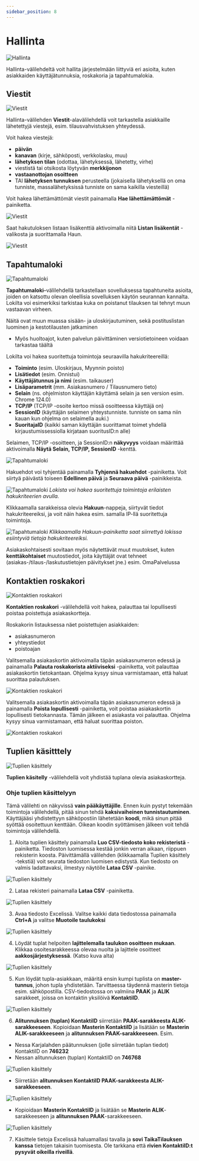 ```yaml
---
sidebar_position: 8
---
```


# Hallinta

![Hallinta](/img/ohjeet/hallinta.png)

Hallinta-välilehdeltä voit hallita järjestelmään liittyviä eri asioita, kuten asiakkaiden käyttäjätunnuksia, roskakoria ja tapahtumalokia.

## Viestit
![Viestit](/img/ohjeet/viestit.png)

Hallinta-välilehden **Viestit**-alavälilehdellä voit tarkastella asiakkaille lähetettyjä viestejä, esim. tilausvahvistuksen yhteydessä.

Voit hakea viestejä:

- **päivän**
- **kanavan** (kirje, sähköposti, verkkolasku, muu)
- **lähetyksen tilan** (odottaa, lähetyksessä, lähetetty, virhe)
- viestistä tai otsikosta löytyvän **merkkijonon**
- **vastaanottojan osoitteen**
- TAI **lähetyksen tunnuksen** perusteella (jokaisella lähetyksellä on oma tunniste, massalähetyksissä tunniste on sama kaikilla viesteillä)

Voit hakea lähettämättömät viestit painamalla **Hae lähettämättömät** -painiketta.

![Viestit](/img/ohjeet/viestit2.png)

Saat hakutuloksen listaan lisäkenttiä aktivoimalla niitä **Listan lisäkentät** -valikosta ja suorittamalla Haun.

![Viestit](/img/ohjeet/viestit3.png)

## Tapahtumaloki

![Tapahtumaloki](/img/ohjeet/tapahtumaloki.png)

**Tapahtumaloki**–välilehdellä tarkastellaan sovelluksessa tapahtuneita asioita, joiden on katsottu olevan oleellisia sovelluksen käytön seurannan kannalta. Lokilta voi esimerkiksi tarkistaa kuka on poistanut tilauksen tai tehnyt muun vastaavan virheen.

Näitä ovat muun muassa sisään- ja uloskirjautuminen, sekä postituslistan luominen ja kestotilausten jatkaminen
- Myös huoltoajot, kuten palvelun päivittäminen versiotietoineen voidaan tarkastaa täältä

Lokilta voi hakea suoritettuja toimintoja seuraavilla hakukriteereillä:
- **Toiminto** (esim. Uloskirjaus, Myynnin poisto)
- **Lisätiedot** (esim. Onnistui)
- **Käyttäjätunnus ja nimi** (esim. taikauser)
- **Lisäparametrit** (mm. Asiakasnumero / Tilausnumero tieto)
- **Selain** (ns. ohjelmiston käyttäjän käyttämä selain ja sen version esim. Chrome 124.0)
- **TCP/IP** (TCP/IP -osoite kertoo missä osoitteessa käyttäjä on)
- **SessionID** (käyttäjän selaimen yhteystunniste. tunniste on sama niin kauan kun ohjelma on selaimella auki.)
- **SuoritajaID** (kaikki saman käyttäjän suorittamat toimet yhdellä kirjaustumissessiolla kirjataan suoritusID:n alle)

Selaimen, TCP/IP -osoitteen, ja SessionID:n **näkyvyys** voidaan määrittää aktivoimalla **Näytä Selain, TCP/IP, SessionID** -kenttä.

![Tapahtumaloki](/img/ohjeet/loki2.png)

Hakuehdot voi tyhjentää painamalla **Tyhjennä hakuehdot** -painiketta. Voit siirtyä päivästä toiseen **Edellinen päivä** ja **Seuraava päivä** -painikkeista.

![Tapahtumaloki](/img/ohjeet/loki-haku.png)
*Lokista voi hakea suoritettuja toimintoja erilaisten hakukriteerien avulla.*

Klikkaamalla sarakkeissa olevia **Hakuun**-nappeja, siirtyvät tiedot hakukriteereiksi, ja voit näin hakea esim. samalla IP-llä suoritettuja toimintoja.

![Tapahtumaloki](/img/ohjeet/loki-hakuun.png)
*Klikkaamalla Hakuun-painiketta saat siirrettyä lokissa esiintyviä tietoja hakukriteereiksi.*

Asiakaskohtaisesti sovitaan myös näytettävät muut muutokset, kuten **kenttäkohtaiset** muutostiedot, joita käyttäjät ovat tehneet (asiakas-/tilaus-/laskutustietojen päivitykset jne.) esim. OmaPalvelussa

## Kontaktien roskakori

![Kontaktien roskakori](/img/ohjeet/roskakori.png)

**Kontaktien roskakori** -välilehdellä voit hakea, palauttaa tai lopullisesti poistaa poistettuja asiakaskortteja.

Roskakorin listauksessa näet poistettujen asiakkaiden:

- asiakasnumeron
- yhteystiedot
- poistoajan

Valitsemalla asiakaskortin aktivoimalla täpän asiakasnumeron edessä ja painamalla **Palauta roskakorista aktiiviseksi** -painiketta, voit palauttaa asiakaskortin tietokantaan. Ohjelma kysyy sinua varmistamaan, että haluat suorittaa palautuksen.

![Kontaktien roskakori](/img/ohjeet/roskakori2.png)

Valitsemalla asiakaskortin aktivoimalla täpän asiakasnumeron edessä ja painamalla **Poista lopullisesti** -painiketta, voit poistaa asiakaskortin lopullisesti tietokannasta. Tämän jälkeen ei asiakasta voi palauttaa. Ohjelma kysyy sinua varmistamaan, että haluat suorittaa poiston.

![Kontaktien roskakori](/img/ohjeet/roskakori3.png)

## Tuplien käsitttely

![Tuplien käsittely](/img/ohjeet/tuplat.png)

**Tuplien käsitelly** -välilehdellä voit yhdistää tuplana olevia asiakaskortteja. 

### Ohje tuplien käsittelyyn

Tämä välilehti on näkyvissä **vain pääkäyttäjille**. Ennen kuin pystyt tekemään toimintoja välilehdellä, pitää sinun tehdä **kaksivaiheinen tunnistautuminen**. Käyttäjääsi yhdistettyyn sähköpostiin lähetetään **koodi**, mikä sinun pitää syöttää osoitettuun kenttään. Oikean koodin syöttämisen jälkeen voit tehdä toimintoja välilehdellä.

1. Aloita tuplien käsittely painamalla **Luo CSV-tiedosto koko rekisteristä** -painiketta. Tiedoston luomisessa kestää jonkin verran aikaan, riippuen rekisterin koosta. Päivittämällä välilehden (klikkaamalla Tuplien käsittely -tekstiä) voit seurata tiedoston luomisen edistystä. Kun tiedosto on valmis ladattavaksi, ilmestyy näytölle **Lataa CSV** -painike.

![Tuplien käsittely](/img/ohjeet/tuplat2.png)

2. Lataa rekisteri painamalla **Lataa CSV** -painiketta.

![Tuplien käsittely](/img/ohjeet/tuplat3.png)

3. Avaa tiedosto Excelissä. Valitse kaikki data tiedostossa painamalla **Ctrl+A** ja valitse **Muotoile taulukoksi**

![Tuplien käsittely](/img/ohjeet/tuplat4.png)

4. Löydät tuplat helpoiten **lajittelemalla taulukon osoitteen mukaan**. Klikkaa osoitesarakkeessa olevaa nuolta ja lajittele osoitteet **aakkosjärjestyksessä**. (Katso kuva alta)

![Tuplien käsittely](/img/ohjeet/tuplat5.png)

5. Kun löydät tupla-asiakkaan, määritä ensin kumpi tuplista on **master-tunnus**, johon tupla yhdistetään. Tarvittaessa täydennä masterin tietoja esim. sähköpostilla. CSV-tiedostossa on valmiina **PAAK** ja **ALIK** sarakkeet, joissa on kontaktin yksilöivä **KontaktiID**.

![Tuplien käsittely](/img/ohjeet/tuplat6.png)

6. **Alitunnuksen (tuplan) KontaktiID** siirretään **PAAK-sarakkeesta ALIK-sarakkeeseen**. Kopioidaan **Masterin KontaktiID** ja lisätään se **Masterin ALIK-sarakkeeseen** ja **alitunnuksen PAAK-sarakkeeseen**. Esim.

- Nessa Karjalahden päätunnuksen (jolle siirretään tuplan tiedot) KontaktiID on **746232**
- Nessan alitunnuksen (tuplan) KontaktiID on **746768**

![Tuplien käsittely](/img/ohjeet/tuplat6.png)

- Siirretään **alitunnuksen KontaktiID PAAK-sarakkeesta ALIK-sarakkeeseen**.

![Tuplien käsittely](/img/ohjeet/tuplat8.png)

- Kopioidaan **Masterin KontaktiID** ja lisätään se **Masterin ALIK**-sarakkeeseen ja **alitunnuksen PAAK**-sarakkeeseen.

![Tuplien käsittely](/img/ohjeet/tuplat7.png)

7. Käsittele tietoja Excelissä haluamallasi tavalla ja **sovi TaikaTilauksen kanssa** tietojen takaisin tuomisesta. Ole tarkkana että **rivien KontaktiID:t pysyvät oikeilla riveillä**.